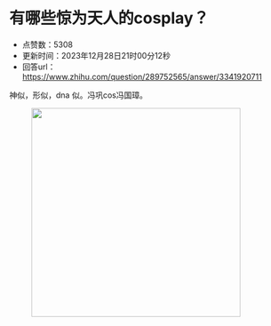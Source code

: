 # 有哪些惊为天人的cosplay？
- 点赞数：5308
- 更新时间：2023年12月28日21时00分12秒
- 回答url：https://www.zhihu.com/question/289752565/answer/3341920711
<body>
 <p data-pid="NthpxKr_">神似，形似，dna 似。冯巩cos冯国璋。</p>
 <figure data-size="normal">
  <img src="https://picx.zhimg.com/50/v2-e9a77e37909859bbff7f40355b477036_720w.jpg?source=1940ef5c" data-rawwidth="376" data-rawheight="530" data-size="normal" data-original-token="v2-ca266076bbe025b66cc7578b06eef7c0" data-default-watermark-src="https://picx.zhimg.com/50/v2-daba3d52da29b07682f9965190a15798_720w.jpg?source=1940ef5c" class="content_image" width="376">
 </figure>
 <p></p>
</body>